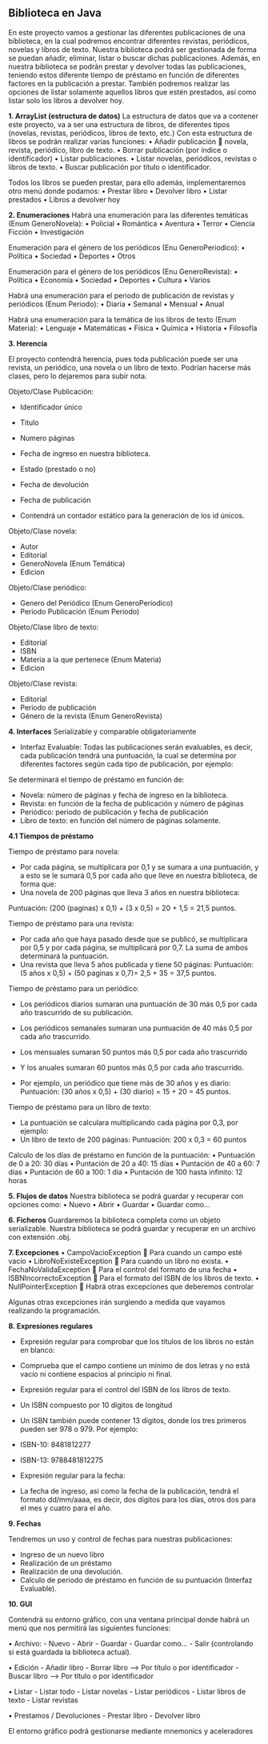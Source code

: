 
## Biblioteca en Java
En este proyecto vamos a gestionar las diferentes publicaciones de una biblioteca, en la cual podremos encontrar diferentes revistas, periódicos, novelas y libros de texto.
Nuestra biblioteca podrá ser gestionada de forma se puedan añadir, eliminar, listar o buscar dichas publicaciones.
Además, en nuestra biblioteca se podrán prestar y devolver todas las publicaciones, teniendo estos diferente tiempo de préstamo en función de diferentes factores en la publicación a prestar.
También podremos realizar las opciones de listar solamente aquellos libros que estén prestados, así como listar solo los libros a devolver hoy.

**1.	ArrayList (estructura de datos)**
La estructura de datos que va a contener este proyecto, va a ser una estructura de libros, de diferentes tipos (novelas, revistas, periódicos, libros de texto, etc.)
Con esta estructura de libros se podrán realizar varias funciones:
    •	Añadir publicación  novela, revista, periódico, libro de texto.
    •	Borrar publicación (por índice o identificador)
    •	Listar publicaciones.
    •	Listar novelas, periódicos, revistas o libros de texto.
    •	Buscar publicación por título o identificador.

Todos los libros se pueden prestar, para ello además, implementaremos otro menú donde podamos:
    •	Prestar libro
    •	Devolver libro
    •	Listar prestados
    •	Libros a devolver hoy

**2.	Enumeraciones**
Habrá una enumeración para las diferentes temáticas 
(Enum GeneroNovela):
    •	Policial
    •	Romántica
    •	Aventura
    •	Terror
    •	Ciencia Ficción
    •	Investigación

Enumeración para el género de  los periódicos
(Enu GeneroPeriodico):
    •	Política
    •	Sociedad
    •	Deportes
    •	Otros

Enumeración para el género de  los periódicos
(Enu GeneroRevista):
    •	Política
    •	Economía
    •	Sociedad
    •	Deportes
    •	Cultura
    •	Varios

Habrá una enumeración para el periodo de publicación de revistas y periódicos (Enum Periodo):
    •	Diaria
    •	Semanal
    •	Mensual
    •	Anual

Habrá una enumeración para la temática de los libros de texto 
(Enum Materia):
    •	Lenguaje
    •	Matemáticas
    •	Física
    •	Química
    •	Historia
    •	Filosofía


**3.	Herencia**

El proyecto contendrá herencia, pues toda publicación puede ser una revista, un periódico, una novela o un libro de texto. Podrían hacerse más clases, pero lo dejaremos para subir nota.

Objeto/Clase Publicación:
- Identificador único
- Titulo
- Numero páginas
- Fecha de ingreso en nuestra biblioteca.
- Estado (prestado o no)
- Fecha de devolución
- Fecha de publicación


-	Contendrá un contador estático para la generación de los id únicos.


Objeto/Clase novela:
- Autor
- Editorial 
- GeneroNovela (Enum Temática)
- Edicion


Objeto/Clase periódico:
- Genero del Periódico (Enum GeneroPeriodico)
- Periodo Publicación (Enum Periodo)


Objeto/Clase libro de texto:
- Editorial
- ISBN
- Materia a la que pertenece (Enum Materia)
- Edicion


Objeto/Clase revista:
- Editorial
- Periodo de publicación
- Género de la revista (Enum GeneroRevista)



**4.	Interfaces**
Serializable y comparable obligatoriamente

-	Interfaz Evaluable:
Todas las publicaciones serán evaluables, es decir, cada publicación tendrá una puntuación, la cual se determina por diferentes factores según cada tipo de publicación, por ejemplo:
	
Se determinará el tiempo de préstamo en función de:
- Novela: número de páginas y fecha de ingreso en la biblioteca.
- Revista: en función de la fecha de publicación y número de páginas
- Periódico: periodo de publicación y fecha de publicación 
- Libro de texto: en función del número de páginas solamente.


**4.1 Tiempos de préstamo**

Tiempo de préstamo para novela:
-	Por cada página, se multiplicara por 0,1 y se sumara a una puntuación, y a esto se le sumará 0,5 por cada año que lleve en nuestra biblioteca, de forma que:
-   Una novela de 200 páginas que lleva 3 años en nuestra biblioteca:

Puntuación: (200 (paginas) x 0,1) + (3 x 0,5) = 20 + 1,5 = 21,5 puntos.

Tiempo de préstamo para una revista:
-	Por cada año que haya pasado desde que se publicó, se multiplicara por 0,5 y por cada página, se multiplicará por 0,7. La suma de ambos determinará la puntuación.
-	Una revista que lleva 5 años publicada y tiene 50 páginas:
Puntuación: (5 años x 0,5) + (50 paginas x 0,7)= 2,5 + 35 =  37,5 puntos.

Tiempo de préstamo para un periódico:
-	Los periódicos diarios sumaran una puntuación de 30 más 0,5 por cada año trascurrido de su publicación.
-	Los periódicos semanales sumaran una puntuación de 40 más 0,5 por cada año trascurrido.
-	Los mensuales sumaran 50 puntos más 0,5 por cada año trascurrido
-	Y los anuales sumaran 60 puntos más 0,5 por cada año trascurrido.

-	Por ejemplo, un periódico que tiene más de 30 años y es diario:
Puntuación: (30 años x 0,5) + (30 diario) =  15 + 20 =  45 puntos.

Tiempo de préstamo para un libro de texto:
-	La puntuación se calculara multiplicando cada página por 0,3, por ejemplo:
-	Un libro de texto de 200 páginas:
Puntuación: 200 x 0,3 = 60 puntos

Calculo de los días de préstamo en función de la puntuación:
•	Puntuación de 0 a 20: 30 días
•	Puntación de 20 a 40: 15 días
•	Puntación de 40 a 60: 7 días
•	Puntación de 60 a 100: 1 día
•	Puntación de 100 hasta infinito: 12 horas 


**5.	Flujos de datos**
Nuestra biblioteca se podrá guardar y recuperar con opciones como: 
•	Nuevo
•	Abrir
•	Guardar
•	Guardar como…

**6.	Ficheros**
Guardaremos la biblioteca completa como un objeto serializable.
Nuestra biblioteca se podrá guardar y recuperar en un archivo con extensión .obj.


**7.	Excepciones**
•	CampoVacioException  Para cuando un campo esté vacío
•	LibroNoExisteException  Para cuando un libro no exista.
•	FechaNoValidaException  Para el control del formato de una fecha
•	ISBNIncorrectoException  Para el formato del ISBN de los libros de texto.
•	NullPointerException  Habrá otras excepciones que deberemos controlar

Algunas otras excepciones irán surgiendo a medida que vayamos realizando la programación.

**8.	Expresiones regulares**

-	Expresión regular para comprobar que los títulos de los libros no están en blanco:
-	Comprueba que el campo contiene un mínimo de dos letras y no está vacío ni contiene espacios al principio ni final.

-	Expresión regular para el control del ISBN de los libros de texto.
-	Un ISBN compuesto por 10 dígitos de longitud

-	Un ISBN también puede contener 13 dígitos, donde los tres primeros pueden ser 978 o 979. Por ejemplo:

-	ISBN-10: 8481812277 
-	ISBN-13: 9788481812275

-	Expresión regular para la fecha:
-	La fecha de ingreso, asi como la fecha de la publicación, tendrá el formato dd/mm/aaaa, es decir, dos dígitos para los días, otros dos para el mes y cuatro para el año.



**9.	Fechas**

Tendremos un uso y control de fechas para nuestras publicaciones:
-	Ingreso de un nuevo libro
-	Realización de un préstamo 
-	Realización de una devolución.
-	Calculo de periodo de préstamo en función de su puntuación (Interfaz Evaluable).


**10.	GUI**

Contendrá su entorno gráfico, con una ventana principal donde habrá un menú que nos permitirá las siguientes funciones:

•	Archivo:
	-	Nuevo
	-	Abrir
	-	Guardar
	-	Guardar como…
	-	Salir (controlando si está guardada la biblioteca actual).

•	Edición
	-	Añadir libro
	-   Borrar libro --> Por título o por identificador
	-	Buscar libro --> Por título o por identificador

•	Listar
    -	Listar todo
    -	Listar novelas
    -	Listar periódicos
    -	Listar libros de texto
    -	Listar revistas

•	Prestamos / Devoluciones
    -	Prestar libro
    -	Devolver libro

El entorno gráfico podrá gestionarse mediante mnemonics y aceleradores

